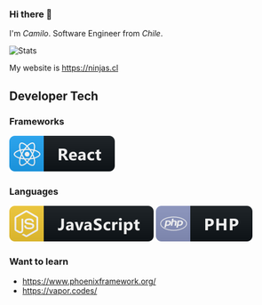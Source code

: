 ### Hi there 👋

I'm *Camilo*. Software Engineer from *Chile*.

![Stats](https://github-readme-stats.vercel.app/api?username=clsource&show_icons=true&hide_border=true)

My website is https://ninjas.cl

## Developer Tech

### Frameworks 

<p align="left">
<img src="https://raw.githubusercontent.com/MikeCodesDotNET/ColoredBadges/master/svg/dev/frameworks/react.svg" alt="react">
</p>

### Languages 

<p align="left">
  <img src="https://raw.githubusercontent.com/MikeCodesDotNET/ColoredBadges/master/svg/dev/languages/js.svg?sanitize=true" alt="js">
  <img src="https://raw.githubusercontent.com/MikeCodesDotNET/ColoredBadges/master/svg/dev/languages/php.svg?sanitize=true" alt="php">
</p>

### Want to learn

- https://www.phoenixframework.org/
- https://vapor.codes/

<!--
**clsource/clsource** is a ✨ _special_ ✨ repository because its `README.md` (this file) appears on your GitHub profile.

Here are some ideas to get you started:

- 🔭 I’m currently working on ...
- 🌱 I’m currently learning ...
- 👯 I’m looking to collaborate on ...
- 🤔 I’m looking for help with ...
- 💬 Ask me about ...
- 📫 How to reach me: ...
- 😄 Pronouns: ...
- ⚡ Fun fact: ...
-->
